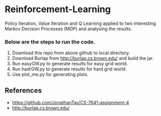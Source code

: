 # Reinforcement-Learning

Policy Iteration, Value Iteration and Q Learning applied to two interesting Markov Decision
Processes (MDP) and analysing the results.

### Below are the steps to run the code.

1) Download this repo from above github to local directory.
2) Download Burlap from http://burlap.cs.brown.edu/ and build the jar.
3) Run easyGW.py to generate results for easy grid world.
4) Run hadrGW.py to generate results for hard grid world.
5) Use plot_me.py for generating plots.

## References

* https://github.com/JonathanTay/CS-7641-assignment-4
* http://burlap.cs.brown.edu/
